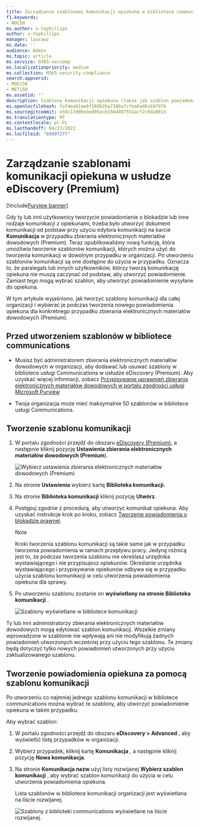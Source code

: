 ```yaml
---
title: Zarządzanie szablonami komunikacji opiekuna w bibliotece communications w usłudze eDiscovery (Premium)
f1.keywords:
- NOCSH
ms.author: v-tophillips
author: v-tophillips
manager: laurawi
ms.date: ''
audience: Admin
ms.topic: article
ms.service: O365-seccomp
ms.localizationpriority: medium
ms.collection: M365-security-compliance
search.appverid:
- MOE150
- MET150
ms.assetid: ''
description: Szablony komunikacji opiekuna (takie jak szablon powiadomienia o blokadzie) można dodawać w obszarze zbierania elektronicznych materiałów dowodowych (Premium), aby można było ich używać w dowolnym przypadku w organizacji.
ms.openlocfilehash: faf4ea91ae6f160b2ba7388a7cfea8ad6cb9797b
ms.sourcegitcommit: e50c13d9be3ed05ecb156d497551acf2c9da9015
ms.translationtype: MT
ms.contentlocale: pl-PL
ms.lasthandoff: 04/27/2022
ms.locfileid: "65097277"
---
```

# <a name="manage-custodian-communications-templates-in-ediscovery-premium"></a>Zarządzanie szablonami komunikacji opiekuna w usłudze eDiscovery (Premium)

[!include[Purview banner](../includes/purview-rebrand-banner.md)]

Gdy ty lub inni użytkownicy tworzycie powiadomienie o blokadzie lub inne rodzaje komunikacji z opiekunami, trzeba było utworzyć dokument komunikacji od podstaw przy użyciu edytora komunikacji na karcie **Komunikacja** w przypadku zbierania elektronicznych materiałów dowodowych (Premium). Teraz opublikowaliśmy nową funkcję, która umożliwia tworzenie szablonów komunikacji, których można użyć do tworzenia komunikacji w dowolnym przypadku w organizacji. Po utworzeniu szablonów komunikacji są one dostępne do użycia w przypadku. Oznacza to, że paralegals lub innych użytkowników, którzy tworzą komunikację opiekuna nie muszą zaczynać od podstaw, aby utworzyć powiadomienie. Zamiast tego mogą wybrać szablon, aby utworzyć powiadomienie wysyłane do opiekuna.

W tym artykule wyjaśniono, jak tworzyć szablony komunikacji dla całej organizacji i wybierać je podczas tworzenia nowego powiadomienia opiekuna dla konkretnego przypadku zbierania elektronicznych materiałów dowodowych (Premium).

## <a name="before-you-create-templates-in-the-communications-library"></a>Przed utworzeniem szablonów w bibliotece communications

- Musisz być administratorem zbierania elektronicznych materiałów dowodowych w organizacji, aby dodawać lub usuwać szablony w bibliotece usługi Communications w usłudze eDiscovery (Premium). Aby uzyskać więcej informacji, zobacz [Przypisywanie uprawnień zbierania elektronicznych materiałów dowodowych w portalu zgodności usługi Microsoft Purview](assign-ediscovery-permissions.md)  

- Twoja organizacja może mieć maksymalnie 50 szablonów w bibliotece usługi Communications.

## <a name="create-a-communications-template"></a>Tworzenie szablonu komunikacji

1. W portalu zgodności przejdź do obszaru [eDiscovery (Premium),](https://go.microsoft.com/fwlink/p/?linkid=2173764) a następnie kliknij pozycję **Ustawienia zbierania elektronicznych materiałów dowodowych (Premium**).

   ![Wybierz ustawienia zbierania elektronicznych materiałów dowodowych (Premium)](..\media\HistoricalVersions1.png)

2. Na stronie **Ustawienia** wybierz kartę **Biblioteka komunikacji**.

3. Na stronie **Biblioteka komunikacji** kliknij pozycję **Utwórz**.

4. Postępuj zgodnie z procedurą, aby utworzyć komunikat opiekuna. Aby uzyskać instrukcje krok po kroku, zobacz [Tworzenie powiadomienia o blokadzie prawnej](create-hold-notification.md).

   > [!NOTE]
   > Kroki tworzenia szablonu komunikacji są takie same jak w przypadku tworzenia powiadomienia w ramach przepływu pracy. Jedyną różnicą jest to, że podczas tworzenia szablonu nie określasz urzędnika wystawiającego i nie przypisujesz opiekunów. Określanie urzędnika wystawiającego i przypisywanie opiekunów odbywa się w przypadku użycia szablonu komunikacji w celu utworzenia powiadomienia opiekuna dla sprawy.

5. Po utworzeniu szablonu zostanie on **wyświetlony na stronie Biblioteka komunikacji** .

   ![Szablony wyświetlane w bibliotece komunikacji](..\media\AeDCommunicationsLibrary1.png)

Ty lub inni administratorzy zbierania elektronicznych materiałów dowodowych mogą edytować szablon komunikacji. Wszelkie zmiany wprowadzone w szablonie nie wpływają ani nie modyfikują żadnych powiadomień utworzonych wcześniej przy użyciu tego szablonu. Te zmiany będą dotyczyć tylko nowych powiadomień utworzonych przy użyciu zaktualizowanego szablonu.

## <a name="use-a-communications-template-to-create-a-custodian-notification"></a>Tworzenie powiadomienia opiekuna za pomocą szablonu komunikacji

Po utworzeniu co najmniej jednego szablonu komunikacji w bibliotece communications można wybrać te szablony, aby utworzyć powiadomienie opiekuna w takim przypadku.

Aby wybrać szablon:

1. W portalu zgodności przejdź do obszaru **eDiscovery > Advanced** , aby wyświetlić listę przypadków w organizacji.

2. Wybierz przypadek, kliknij kartę **Komunikacja** , a następnie kliknij pozycję **Nowa komunikacja**.

3. Na stronie **Komunikacja nazw** użyj listy rozwijanej **Wybierz szablon komunikacji** , aby wybrać szablon komunikacji do użycia w celu utworzenia powiadomienia opiekuna.

   Lista szablonów w bibliotece komunikacji organizacji jest wyświetlana na liście rozwijanej.

   ![Szablony z biblioteki communications wyświetlane na liście rozwijanej.](..\media\AeDCommunicationsTemplates1.png)
